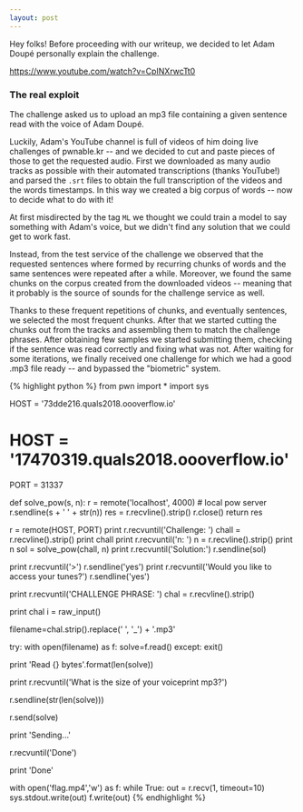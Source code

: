```yaml
---
layout: post
---
```

Hey folks! Before proceeding with our writeup, we decided to let Adam Doupé personally explain the challenge.

<https://www.youtube.com/watch?v=CpINXrwcTt0>


### The real exploit

The challenge asked us to upload an mp3 file containing a given sentence read with the voice of Adam Doupé.

Luckily, Adam's YouTube channel is full of videos of him doing live challenges of pwnable.kr -- and we decided to cut and paste pieces of those to get the requested audio.
First we downloaded as many audio tracks as possible with their automated transcriptions (thanks YouTube!) and parsed the `.srt` files to obtain the full transcription of the videos and the words timestamps. In this way we created a big corpus of words -- now to decide what to do with it!

At first misdirected by the tag `ML` we thought we could train a model to say something with Adam's voice, but we didn't find any solution that we could get to work fast.

Instead, from the test service of the challenge we observed that the requested sentences where formed by recurring chunks of words and the same sentences were repeated after a while. Moreover, we found the same chunks on the corpus created from the downloaded videos -- meaning that it probably is the source of sounds for the challenge service as well.

Thanks to these frequent repetitions of chunks, and eventually sentences, we selected the most frequent chunks. After that we started cutting the chunks out from the tracks and assembling them to match the challenge phrases. After obtaining few samples we started submitting them, checking if the sentence was read correctly and fixing what was not. After waiting for some iterations, we finally received one challenge for which we had a good .mp3 file ready -- and bypassed the "biometric" system.


{% highlight python %}
from pwn import *
import sys

HOST = '73dde216.quals2018.oooverflow.io'

# HOST = '17470319.quals2018.oooverflow.io'

PORT = 31337

def solve_pow(s, n):
    r = remote('localhost', 4000) # local pow server
    r.sendline(s + ' ' + str(n))
    res = r.recvline().strip()
    r.close()
    return res

r = remote(HOST, PORT)
print r.recvuntil('Challenge: ')
chall = r.recvline().strip()
print chall
print r.recvuntil('n: ')
n = r.recvline().strip()
print n
sol = solve_pow(chall, n)
print r.recvuntil('Solution:')
r.sendline(sol)

print r.recvuntil('>')
r.sendline('yes')
print r.recvuntil('Would you like to access your tunes?')
r.sendline('yes')

print r.recvuntil('CHALLENGE PHRASE: ')
chal = r.recvline().strip()

print chal
i = raw_input()

filename=chal.strip().replace(' ', '_') + '.mp3'

try:
    with open(filename) as f:
        solve=f.read()
except:
    exit()

print 'Read {} bytes'.format(len(solve))

print r.recvuntil('What is the size of your voiceprint mp3?')

r.sendline(str(len(solve)))

r.send(solve)

print 'Sending...'

r.recvuntil('Done')

print 'Done'

with open('flag.mp4','w') as f:
    while True:
        out =  r.recv(1, timeout=10)
        sys.stdout.write(out)
        f.write(out)
{% endhighlight %}
